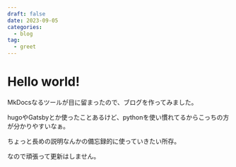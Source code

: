 ```yaml
---
draft: false
date: 2023-09-05
categories:
  - blog
tag:
  - greet
---
```


# Hello world!

MkDocsなるツールが目に留まったので、ブログを作ってみました。

hugoやGatsbyとか使ったことあるけど、pythonを使い慣れてるからこっちの方が分かりやすいなぁ。

ちょっと長めの説明なんかの備忘録的に使っていきたい所存。

なので頑張って更新はしません。
